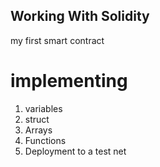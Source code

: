 ## Working With Solidity

my first smart contract

# implementing
1. variables
2. struct
3. Arrays
4. Functions
5. Deployment to a test net

